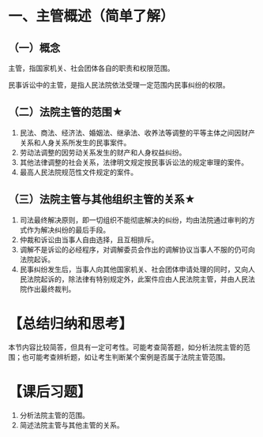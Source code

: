 # 一、主管概述（简单了解）
## （一）概念
主管，指国家机关、社会团体各自的职责和权限范围。

民事诉讼中的主管，是指人民法院依法受理一定范围内民事纠纷的权限。
## （二）法院主管的范围★
1. 民法、商法、经济法、婚姻法、继承法、收养法等调整的平等主体之间因财产关系和人身关系所发生的民事案件。
2. 劳动法调整的因劳动关系发生的财产和人身权益纠纷。
3. 其他法律调整的社会关系，法律明文规定按民事诉讼法的规定审理的案件。
4. 最高人民法院规范性文件规定的案件。
## （三）法院主管与其他组织主管的关系★
1. 司法最终解决原则，即一切组织不能彻底解决的纠纷，均由法院通过审判的方式作为解决纠纷的最后手段。
2. 仲裁和诉讼由当事人自由选择，且互相排斥。
3. 调解不是诉讼的必经程序，对调解委员会作出的调解协议当事人不服的仍可向法院起诉。
4. 民事纠纷发生后，当事人向其他国家机关、社会团体申请处理的同时，又向人民法院起诉的，除法律有特别规定外，此案件应由人民法院主管，并由人民法院作出最终裁判。
# 【总结归纳和思考】
本节内容比较简答，但具有一定可考性。可能考查简答题，如分析法院主管的范围；也可能考查辨析题，如让考生判断某个案例是否属于法院主管范围。
# 【课后习题】
1. 分析法院主管的范围。
2. 简述法院主管与其他主管的关系。